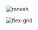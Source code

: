 ![ranesh](https://github.com/Pearlgrowth/flexbox-grid-exercise/assets/139564822/98acb360-22ef-4f4a-9e17-a2c51ec9a0e6)

![flex-grid](https://github.com/Pearlgrowth/flexbox-grid-exercise/assets/139564822/a8cd6ead-3f0d-4bb4-b1bc-f2344c3ae35d)
